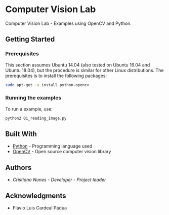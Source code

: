 # Computer Vision Lab

Computer Vision Lab - Examples using OpenCV and Python.

## Getting Started

### Prerequisites

This section assumes Ubuntu 14.04 (also tested on Ubuntu 16.04 and Ubuntu 18.04), but the procedure is similar for other Linux distributions. The prerequisites is to install the following packages:

```sh
sudo apt-get -y install python-opencv
```

### Running the examples

To run a example, use:

```sh
python2 01_reading_image.py
```

## Built With

* [Python](https://www.python.org/) - Programming language used
* [OpenCV](https://opencv.org/) - Open source computer vision library

## Authors

* *Cristiano Nunes* - *Developer - Project leader*

## Acknowledgments

* Flávio Luis Cardeal Pádua
